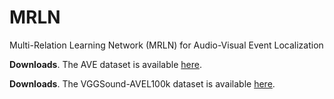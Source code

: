 # MRLN
Multi-Relation Learning Network (MRLN) for Audio-Visual Event Localization

**Downloads**. The AVE dataset is available [here](https://drive.google.com/file/d/1FjKwe79e0u96vdjIVwfRQ1V6SoDHe7kK/view).

**Downloads**. The VGGSound-AVEL100k dataset is available [here](https://drive.google.com/drive/folders/1en1dks1GYiGaDS9Ar-QtJmmyoOdzEsQj?usp=sharing).

